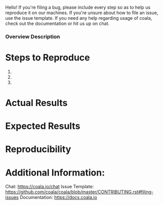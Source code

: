 Hello! If you're filing a bug, please include every step so as to help us
reproduce it on our machines. If you're unsure about how to file an issue,
use the issue template.
If you need any help regarding usage of coala, check out the documentation
or hit us up on chat.

### Overview Description

# Steps to Reproduce

1.
2.
3.

# Actual Results

# Expected Results

# Reproducibility

# Additional Information:

Chat: <https://coala.io/chat>
Issue Template: <https://github.com/coala/coala/blob/master/CONTRIBUTING.rst#filing-issues>
Documentation: <https://docs.coala.io>
